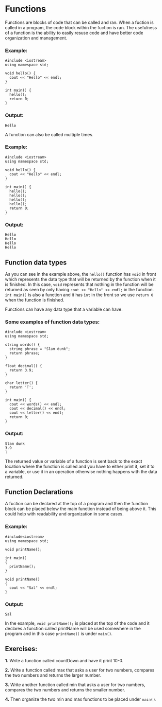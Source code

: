 # Functions

Functions are blocks of code that can be called and ran. When a fuction is called in a program, the code block within the fuction is ran. The usefulness of a function is the ability to easily resuse code and have better code organization and management.

### Example:
```
#include <iostream>
using namespace std;

void hello() {
  cout << "Hello" << endl;
}

int main() {
  hello();
  return 0;
}
```

### Output:
```
Hello
```

A function can also be called multiple times.

### Example:
```
#include <iostream>
using namespace std;

void hello() {
  cout << "Hello" << endl;
}

int main() {
  hello();
  hello();
  hello();
  hello();
  return 0;
}
```

### Output:
```
Hello
Hello
Hello
Hello
```

## Function data types
As you can see in the example above, the ```hello()``` function has ```void``` in front which represents the data type that will be returned by the function when it is finished. In this case, ```void``` represents that nothing in the function will be returned as seen by only having ```cout << "Hello" << endl;``` in the function. ```int main()``` is also a function and it has ```int``` in the front so we use ```return 0``` when the function is finished. 

Functions can have any data type that a variable can have.

### Some examples of function data types:
```
#include <iostream>
using namespace std;

string words() {
  string phrase = "Slam dunk";
  return phrase;
}

float decimal() {
  return 3.9;
}

char letter() {
  return 'T';
}

int main() {
  cout << words() << endl;
  cout << decimal() << endl;
  cout << letter() << endl;
  return 0;
}
```

### Output:
```
Slam dunk
3.9
T
```

The returned value or variable of a function is sent back to the exact location where the function is called and you have to either print it, set it to a variable, or use it in an operation otherwise nothing happens with the data returned.

## Function Declarations
A fuction can be declared at the top of a program and then the function block can be placed below the main function instead of being above it. This could help with readability and organization in some cases.

### Example:
```
#include<iostream>
using namespace std;

void printName();

int main()
{
  printName();
}

void printName()
{
  cout << "Sal" << endl;
}
```

### Output:
```
Sal
```

In the example, ```void printName();``` is placed at the top of the code and it declares a function called printName will be used somewhere in the program and in this case ```printName()``` is under ```main()```.

## Exercises:
__1.__ Write a function called countDown and have it print 10-0.

__2.__ Write a function called max that asks a user for two numbers, compares the two numbers and returns the larger number.

__3.__ Write another function called min that asks a user for two numbers, compares the two numbers and returns the smaller number. 

__4.__ Then organize the two min and max functions to be placed under ```main()```.

